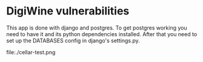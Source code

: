 # DigiWine vulnerabilities

This app is done with django and postgres. To get postgres working you need to have it and its python dependencies installed.
After that you need to set up the DATABASES config in django's settings.py.

file:./cellar-test.png
